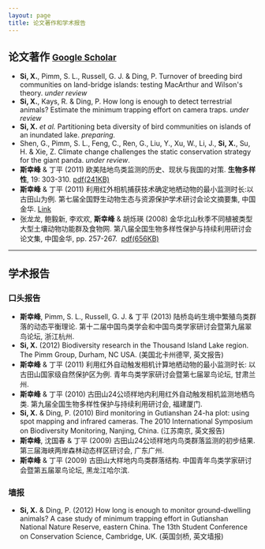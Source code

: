 ```yaml
---
layout: page
title: 论文著作和学术报告
---
```


## 论文著作 <small>[**Google Scholar**](http://scholar.google.com/citations?user=wI1qfPsAAAAJ&hl=en) </small>

-   **Si, X.**, Pimm, S. L., Russell, G. J. & Ding, P. Turnover of breeding bird communities on land-bridge islands: testing MacArthur and Wilson's theory. *under review*
-   **Si, X.**, Kays, R. & Ding, P. How long is enough to detect terrestrial animals? Estimate the minimum trapping effort on camera traps. *under review*
-   **Si, X.** *et al.* Partitioning beta diversity of bird communities on islands of an inundated lake. *preparing.*
-   Shen, G., Pimm, S. L., Feng, C., Ren, G., Liu, Y., Xu, W., Li, J., **Si, X.**, Su, H. & Xie, Z. Climate change challenges the static conservation strategy for the giant panda. *under review*.
-   **斯幸峰** & 丁平 (2011) 欧美陆地鸟类监测的历史、现状与我国的对策. **生物多样性**, 19: 303-310.    [pdf(241KB)](http://sixf.org/files/articles/Si-Ding-2011.pdf)
-   **斯幸峰** & 丁平 (2011) 利用红外相机捕获技术确定地栖动物的最小监测时长:以古田山为例. 第七届全国野生动物生态与资源保护学术研讨会论文摘要集, 中国金华. [Link](http://cpfd.cnki.com.cn/Article/CPFDTOTAL-ZWRQ201110002152.htm)
-   张龙龙, 鲍毅新, 李欢欢, **斯幸峰** & 胡烁瑛 (2008) 金华北山秋季不同植被类型大型土壤动物功能群及食物网. 第八届全国生物多样性保护与持续利用研讨会论文集, 中国金华, pp. 257-267.  [pdf(656KB)](http://sixf.org/files/articles/Zhang-etal-2008.pdf)

--------

## 学术报告

### 口头报告

-   **斯幸峰**, Pimm, S. L., Russell, G. J. & 丁平 (2013) 陆桥岛屿生境中繁殖鸟类群落的动态平衡理论. 第十二届中国鸟类学会和中国鸟类学家研讨会暨第九届翠鸟论坛, 浙江杭州.
-	**Si, X.** (2012) Biodiversity research in the Thousand Island Lake region. The Pimm Group, Durham, NC USA. (美国北卡州德罕, 英文报告)
-	**斯幸峰** & 丁平 (2011) 利用红外自动触发相机计算地栖动物的最小监测时长: 以古田山国家级自然保护区为例. 青年鸟类学家研讨会暨第七届翠鸟论坛, 甘肃兰州. 
-	**斯幸峰** & 丁平 (2010) 古田山24公顷样地内利用红外自动触发相机监测地栖鸟类. 第九届全国生物多样性保护与持续利用研讨会, 福建厦门. 
-   **Si, X.** & Ding, P. (2010) Bird monitoring in Gutianshan 24-ha plot: using spot mapping and infrared cameras. The 2010 International Symposium on Biodiversity Monitoring, Nanjing, China. (江苏南京, 英文报告)
-   **斯幸峰**, 沈国春 & 丁平 (2009) 古田山24公顷样地内鸟类群落监测的初步结果. 第三届海峡两岸森林动态样区研讨会, 广东广州. 
-   **斯幸峰** & 丁平 (2009) 古田山大样地内鸟类群落结构. 中国青年鸟类学家研讨会暨第五届翠鸟论坛,
    黑龙江哈尔滨.

### 墙报

-   **Si, X.** & Ding, P. (2012) How long is enough to monitor ground-dwelling animals? A case study of minimum trapping effort in Gutianshan National Nature Reserve, eastern China. The 13th Student Conference on Conservation Science, Cambridge, UK. (英国剑桥, 英文墙报)
